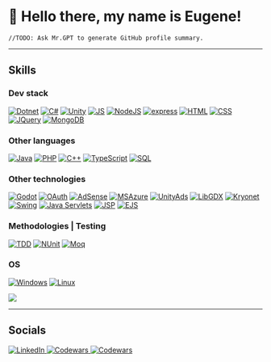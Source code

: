 # 👋 **Hello there, my name is Eugene!**

`//TODO: Ask Mr.GPT to generate GitHub profile summary.`

---

## **Skills**
### Dev stack
[![Dotnet](https://img.shields.io/badge/dotnet-black?style=for-the-badge&logo=dotnet&logoColor=black&labelColor=orange)](#)
[![C#](https://img.shields.io/badge/CSharp-black?style=for-the-badge&logo=csharp&logoColor=black&labelColor=orange)](#)
[![Unity](https://img.shields.io/badge/Unity-black?style=for-the-badge&logo=unity&logoColor=black&labelColor=orange)](#)
[![JS](https://img.shields.io/badge/javascript-black?style=for-the-badge&logo=javascript&logoColor=black&labelColor=orange)](#)
[![NodeJS](https://img.shields.io/badge/nodejs-black?style=for-the-badge&logo=nodedotjs&logoColor=black&labelColor=orange)](#)
[![express](https://img.shields.io/badge/express-black?style=for-the-badge&logo=express&logoColor=black&labelColor=orange)](#)
[![HTML](https://img.shields.io/badge/HTML-black?style=for-the-badge&logo=html5&logoColor=black&labelColor=orange)](#)
[![CSS](https://img.shields.io/badge/CSS-black?style=for-the-badge&logo=css3&logoColor=black&labelColor=orange)](#)
[![JQuery](https://img.shields.io/badge/jquery-black?style=for-the-badge&logo=jquery&logoColor=black&labelColor=orange)](#)
[![MongoDB](https://img.shields.io/badge/mongodb-black?style=for-the-badge&logo=mongodb&logoColor=black&labelColor=orange)](#)

### Other languages
[![Java](https://img.shields.io/badge/Java-black?style=for-the-badge&logo=openjdk&logoColor=black&labelColor=orange)](#)
[![PHP](https://img.shields.io/badge/php-black?style=for-the-badge&logo=php&logoColor=black&labelColor=orange)](#)
[![C++](https://img.shields.io/badge/C++-black?style=for-the-badge&logo=cplusplus&logoColor=black&labelColor=orange)](#)
[![TypeScript](https://img.shields.io/badge/typescript-black?style=for-the-badge&logo=typescript&logoColor=black&labelColor=orange)](#)
[![SQL](https://img.shields.io/badge/sql-black?style=for-the-badge&logoColor=black&labelColor=orange)](#)

### Other technologies
[![Godot](https://img.shields.io/badge/Godot-black?style=for-the-badge&logo=godotengine&logoColor=black&labelColor=orange)](#)
[![OAuth](https://img.shields.io/badge/OAuth-black?style=for-the-badge&logo=auth0&logoColor=black&labelColor=orange)](#)
[![AdSense](https://img.shields.io/badge/AdSense-black?style=for-the-badge&logo=googleadsense&logoColor=black&labelColor=orange)](#)
[![MSAzure](https://img.shields.io/badge/MSAzure-black?style=for-the-badge&logo=microsoftazure&logoColor=black&labelColor=orange)](#)
[![UnityAds](https://img.shields.io/badge/Unity_Ads-black?style=for-the-badge&logoColor=black&labelColor=orange)](#)
[![LibGDX](https://img.shields.io/badge/LibGDX-black?style=for-the-badge&logo=LibGDX&logoColor=black&labelColor=orange)](#)
[![Kryonet](https://img.shields.io/badge/Kryonet-black?style=for-the-badge&logoColor=black&labelColor=orange)](#)
[![Swing](https://img.shields.io/badge/swing-black?style=for-the-badge&logoColor=black&labelColor=orange)](#)
[![Java Servlets](https://img.shields.io/badge/Java_Servlets-black?style=for-the-badge&logoColor=black&labelColor=orange)](#)
[![JSP](https://img.shields.io/badge/JSP-black?style=for-the-badge&logoColor=black&labelColor=orange)](#)
[![EJS](https://img.shields.io/badge/EJS-black?style=for-the-badge&logoColor=black&labelColor=orange)](#)

### Methodologies | Testing
[![TDD](https://img.shields.io/badge/TDD-black?style=for-the-badge&logo=&logoColor=black&labelColor=orange)](#)
[![NUnit](https://img.shields.io/badge/NUnit-black?style=for-the-badge&logo=&logoColor=black&labelColor=orange)](#)
[![Moq](https://img.shields.io/badge/Moq-black?style=for-the-badge&logo=&logoColor=black&labelColor=orange)](#)

### OS
[![Windows](https://img.shields.io/badge/Windows-black?style=for-the-badge&logo=Windows&logoColor=black&labelColor=orange)](#)
[![Linux](https://img.shields.io/badge/Linux-black?style=for-the-badge&logo=Linux&logoColor=black&labelColor=orange)](#)

<img src="https://github-readme-stats-git-masterrstaa-rickstaa.vercel.app/api/top-langs/?username=mightybeast-projects&layout=compact&theme=codeSTACKr">

---

## **Socials**
<a href="https://www.linkedin.com/in/yevhenii-yefremov/">
    <img src="https://img.shields.io/badge/LinkedIn-black?style=flat-square&logo=linkedin&logoColor=black&labelColor=orange" alt="LinkedIn">
</a>
<a href="https://www.codewars.com/users/MightyBeast">
    <img src="https://img.shields.io/badge/Codewars-black?style=flat-square&logo=codewars&logoColor=black&labelColor=orange" alt="Codewars">
</a>
<a href="https://yefremovyevhenii.itch.io/">
    <img src="https://img.shields.io/badge/itchio-black?style=flat-square&logo=itchdotio&logoColor=black&labelColor=orange" alt="Codewars">
</a>